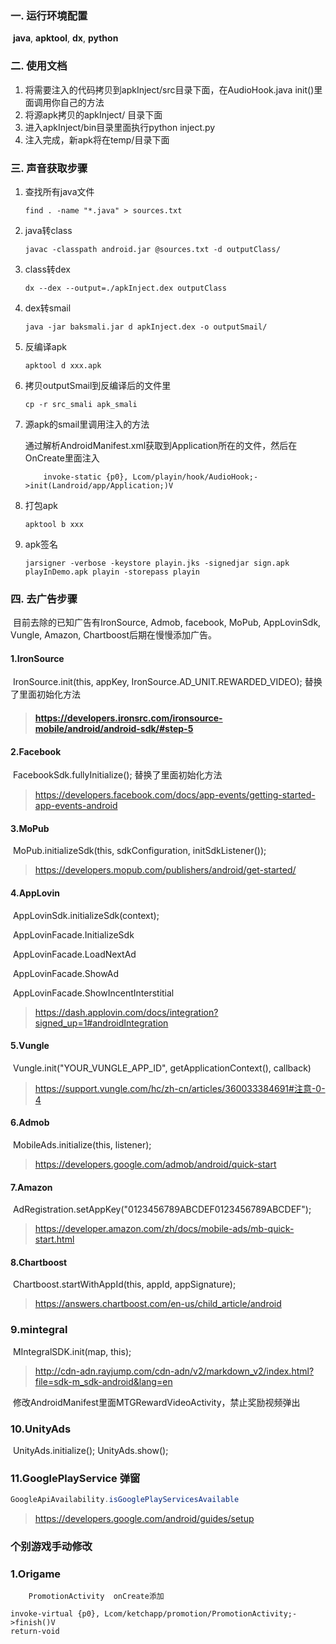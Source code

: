 ### 一. 运行环境配置

​    **java**, **apktool**, **dx**, **python**

### 二. 使用文档

1. 将需要注入的代码拷贝到apkInject/src目录下面，在AudioHook.java init()里面调用你自己的方法
2. 将源apk拷贝的apkInject/ 目录下面
3. 进入apkInject/bin目录里面执行python inject.py
4. 注入完成，新apk将在temp/目录下面

### 三. 声音获取步骤

1. 查找所有java文件

   `find . -name "*.java" > sources.txt`

2. java转class

   `javac -classpath android.jar @sources.txt -d outputClass/`

3. class转dex

   `dx --dex --output=./apkInject.dex outputClass`

4. dex转smail

   `java -jar baksmali.jar d apkInject.dex -o outputSmail/`

5. 反编译apk

   `apktool d xxx.apk`

6. 拷贝outputSmail到反编译后的文件里

   `cp -r src_smali apk_smali`

7. 源apk的smail里调用注入的方法

   通过解析AndroidManifest.xml获取到Application所在的文件，然后在OnCreate里面注入 

   ```
       invoke-static {p0}, Lcom/playin/hook/AudioHook;->init(Landroid/app/Application;)V
   ```

8. 打包apk 

   `apktool b xxx`

9. apk签名

   `jarsigner -verbose -keystore playin.jks -signedjar sign.apk playInDemo.apk playin -storepass playin`

### 四. 去广告步骤

​	目前去除的已知广告有IronSource, Admob, facebook, MoPub, AppLovinSdk, Vungle, Amazon, Chartboost后期在慢慢添加广告。

#### 	1.IronSource

​		IronSource.init(this, appKey, IronSource.AD_UNIT.REWARDED_VIDEO); 替换了里面初始化方法

> #### https://developers.ironsrc.com/ironsource-mobile/android/android-sdk/#step-5

#### 	2.Facebook

​		FacebookSdk.fullyInitialize(); 替换了里面初始化方法

> https://developers.facebook.com/docs/app-events/getting-started-app-events-android

#### 	3.MoPub

​		MoPub.initializeSdk(this, sdkConfiguration, initSdkListener());

> https://developers.mopub.com/publishers/android/get-started/

#### 	4.AppLovin

​		AppLovinSdk.initializeSdk(context);

​		AppLovinFacade.InitializeSdk

​		AppLovinFacade.LoadNextAd

​		AppLovinFacade.ShowAd	

​		AppLovinFacade.ShowIncentInterstitial		

> https://dash.applovin.com/docs/integration?signed_up=1#androidIntegration

#### 	5.Vungle

​		Vungle.init("YOUR_VUNGLE_APP_ID", getApplicationContext(), callback)

> https://support.vungle.com/hc/zh-cn/articles/360033384691#注意-0-4

#### 	6.Admob

​		MobileAds.initialize(this, listener);

> https://developers.google.com/admob/android/quick-start

#### 	7.Amazon

​		AdRegistration.setAppKey("0123456789ABCDEF0123456789ABCDEF");

> https://developer.amazon.com/zh/docs/mobile-ads/mb-quick-start.html

#### 	8.Chartboost

​		Chartboost.startWithAppId(this, appId, appSignature);

> https://answers.chartboost.com/en-us/child_article/android

### 	9.mintegral

​		MIntegralSDK.init(map, this);

> http://cdn-adn.rayjump.com/cdn-adn/v2/markdown_v2/index.html?file=sdk-m_sdk-android&lang=en

​		修改AndroidManifest里面MTGRewardVideoActivity，禁止奖励视频弹出

### 	10.UnityAds

​		UnityAds.initialize(); UnityAds.show(); 



### 11.GooglePlayService 弹窗

```java
GoogleApiAvailability.isGooglePlayServicesAvailable
```

> https://developers.google.com/android/guides/setup



###  个别游戏手动修改

###  	1.Origame

 		PromotionActivity  onCreate添加

```
invoke-virtual {p0}, Lcom/ketchapp/promotion/PromotionActivity;->finish()V
return-void
```

​		